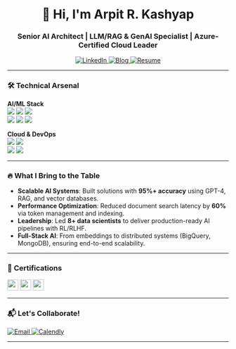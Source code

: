 <h1 align="center">👋 Hi, I'm Arpit R. Kashyap</h1>
<h3 align="center">Senior AI Architect | LLM/RAG & GenAI Specialist | Azure-Certified Cloud Leader</h3>

<p align="center">
  <a href="https://linkedin.com/in/aarpitk" target="blank">
    <img src="https://img.shields.io/badge/LinkedIn-Connect%20Professionally-blue?style=flat&logo=linkedin" alt="LinkedIn"/>
  </a>
  <a href="https://arpitk.me/blog" target="blank">
    <img src="https://img.shields.io/badge/Blog-Read%20My%20AI%20Insights-black?style=flat&logo=medium" alt="Blog"/>
  </a>
  <a href="https://arpitk.me/cv" target="blank">
    <img src="https://img.shields.io/badge/Resume-Download%20CV-orange?style=flat&logo=readthedocs" alt="Resume"/>
  </a>
</p>

---

### 🛠️ **Technical Arsenal**  
**AI/ML Stack**  
<img src="https://img.shields.io/badge/Python-Expert-3776AB?logo=python&logoColor=white" /> <img src="https://img.shields.io/badge/OpenAI%20GPT-4-412991?logo=openai&logoColor=white" /> <img src="https://img.shields.io/badge/LangChain-Framework-FF6F00?logo=chainlink&logoColor=white" />  
<img src="https://img.shields.io/badge/RAG-Architect-FFD700?logo=bookstack&logoColor=black" /> <img src="https://img.shields.io/badge/Reinforcement%20Learning-Advanced-8A2BE2?logo=atom&logoColor=white" /> <img src="https://img.shields.io/badge/PyTorch%20%26%20TF-MLOps-EE4C2C?logo=pytorch&logoColor=white" />  

**Cloud & DevOps**  
<img src="https://img.shields.io/badge/Azure%20AI-Certified-0078D4?logo=microsoftazure&logoColor=white" /> <img src="https://img.shields.io/badge/GCP-Data%20Pipelines-4285F4?logo=googlecloud&logoColor=white" />  
<img src="https://img.shields.io/badge/Docker%20%26%20K8s-Orchestration-2496ED?logo=docker&logoColor=white" /> <img src="https://img.shields.io/badge/FAISS%20%26%20Pinecone-VectorDBs-00BFFF?logo=databricks&logoColor=white" />  

---

### 🔥 **What I Bring to the Table**  
- **Scalable AI Systems**: Built solutions with **95%+ accuracy** using GPT-4, RAG, and vector databases.  
- **Performance Optimization**: Reduced document search latency by **60%** via token management and indexing.  
- **Leadership**: Led **8+ data scientists** to deliver production-ready AI pipelines with RL/RLHF.  
- **Full-Stack AI**: From embeddings to distributed systems (BigQuery, MongoDB), ensuring end-to-end scalability.  

---

### 📜 **Certifications**  
<p align="left">
  <img src="https://img.shields.io/badge/Microsoft-Azure%20Data%20Science%20Associate-0078D4?logo=microsoft&logoColor=white" height="25" />
  <img src="https://img.shields.io/badge/Microsoft-Azure%20AI%20Fundamentals-0078D4?logo=microsoft&logoColor=white" height="25" />
  <img src="https://img.shields.io/badge/Microsoft-Azure%20Data%20Fundamentals-0078D4?logo=microsoft&logoColor=white" height="25" />
</p>

---

### 📬 **Let's Collaborate!**  
<p align="left">
  <a href="mailto:er.arpit.kashyap@gmail.com" target="blank">
    <img src="https://img.shields.io/badge/Email-Reach%20Out%20Now-red?style=for-the-badge&logo=gmail" alt="Email"/>
  </a>
  <a href="https://calendly.com/er-arpit-kashyap" target="blank">
    <img src="https://img.shields.io/badge/Schedule%20a%20Call-30%20Mins%20Free-blue?style=for-the-badge&logo=googlecalendar" alt="Calendly"/>
  </a>
</p>

---

<p align="center">
  <img src
